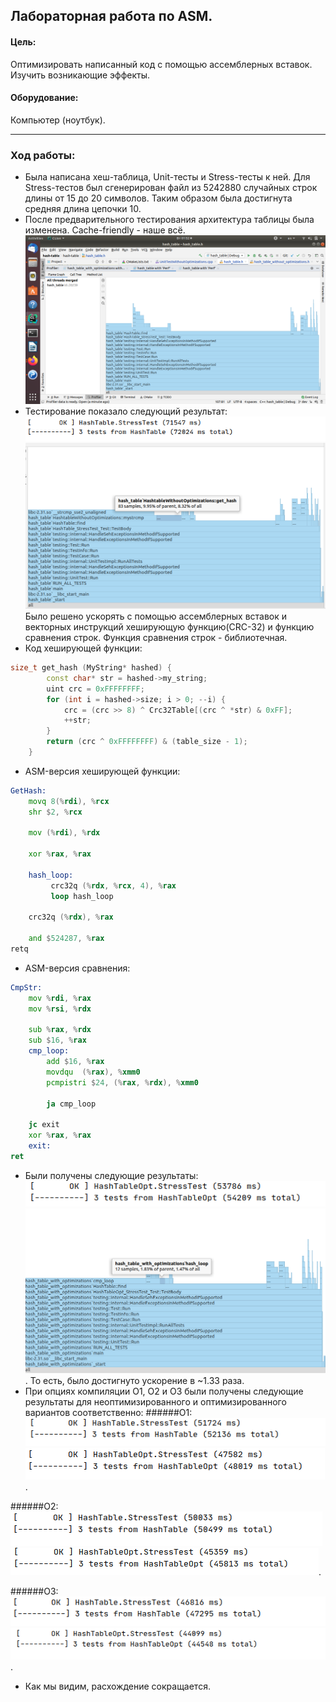## Лабораторная работа по ASM.
#### Цель: ###
 Оптимизировать написанный код с помощью ассемблерных вставок. Изучить возникающие эффекты.
#### Оборудование: ###

 Компьютер (ноутбук).
 
 ---
 
 ### Ход работы:
 
* Была написана хеш-таблица, Unit-тесты и Stress-тесты к ней. Для Stress-тестов был сгенерирован файл из 5242880 случайных строк длины от 15 до 20 символов. Таким образом была достигнута средняя длина цепочки 10.
* После предварительного тестирования архитектура таблицы была изменена. Cache-friendly - наше всё.
![alt text](photos/DontDoThis.png "Были использованы списки на указателях")
* Тестирование показало следующий результат:
![alt text](photos/WO.png "Без ASM-оптимизации")
![alt text](photos/WOH.png "Без ASM-оптимизации")
 Было решено ускорять с помощью ассемблерных вставок и векторных инструкций хеширующую функцию(CRC-32) и функцию сравнения строк.
 Функция сравнения строк - библиотечная.
* Код хеширующей функции:
 ```c++
 size_t get_hash (MyString* hashed) {
         const char* str = hashed->my_string;
         uint crc = 0xFFFFFFFF;
         for (int i = hashed->size; i > 0; --i) {
             crc = (crc >> 8) ^ Crc32Table[(crc ^ *str) & 0xFF];
             ++str;
         }
         return (crc ^ 0xFFFFFFFF) & (table_size - 1);
     }
```
* ASM-версия хеширующей функции:
```asm
GetHash:
    movq 8(%rdi), %rcx
    shr $2, %rcx

    mov (%rdi), %rdx

    xor	%rax, %rax

    hash_loop:
         crc32q (%rdx, %rcx, 4), %rax
         loop hash_loop

    crc32q (%rdx), %rax

    and $524287, %rax
retq
```
* ASM-версия сравнения:
```asm
CmpStr:
    mov %rdi, %rax
    mov %rsi, %rdx

    sub %rax, %rdx
    sub $16, %rax
    cmp_loop:
        add $16, %rax
        movdqu	(%rax), %xmm0
        pcmpistri $24, (%rax, %rdx), %xmm0

        ja cmp_loop

    jc exit
    xor	%rax, %rax
    exit:
ret
```
* Были получены следующие результаты:
![alt text](photos/WO-opt.png "Без ASM-оптимизации")
![alt text](photos/WO-optH.png "Без ASM-оптимизации").
 То есть, было достигнуто ускорение в ~1.33 раза.
* При опциях компиляции O1, O2 и O3 были получены следующие результаты для неоптимизированного и оптимизированного вариантов соответственно:
######O1:
![alt text](photos/O1.png "Без ASM-оптимизации")
![alt text](photos/O1-opt.png "Без ASM-оптимизации").

######O2:
![alt text](photos/O2.png "Без ASM-оптимизации")
![alt text](photos/O2-opt.png "Без ASM-оптимизации").

######O3:
![alt text](photos/O3.png "Без ASM-оптимизации")
![alt text](photos/O3-opt.png "Без ASM-оптимизации").
* Как мы видим, расхождение сокращается.